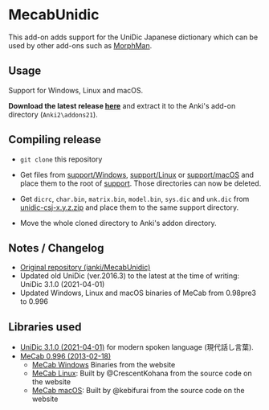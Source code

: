 # MecabUnidic

This add-on adds support for the UniDic Japanese dictionary which can be used by other add-ons such as [MorphMan](https://github.com/landonepps/MorphMan21).

## Usage

Support for Windows, Linux and macOS.

**Download the latest release [here](https://github.com/CrescentKohana/MecabUnidic/releases/latest)** and extract it to the Anki's add-on directory (`Anki2\addons21`).

## Compiling release

- `git clone` this repository

- Get files from [support/Windows](support/Windows), [support/Linux](support/Linux) or [support/macOS](support/macOS) and place them to the root of [support](support). Those directories can now be deleted.

- Get `dicrc`, `char.bin`, `matrix.bin`, `model.bin`, `sys.dic` and `unk.dic` from [unidic-csj-x.y.z.zip](https://ccd.ninjal.ac.jp/unidic/download#unidic_csj) and place them to the same support directory.

- Move the whole cloned directory to Anki's addon directory.

## Notes / Changelog

- [Original repository (ianki/MecabUnidic)](https://github.com/ianki/MecabUnidic)
- Updated old UniDic (ver.2016.3) to the latest at the time of writing: UniDic 3.1.0 (2021-04-01)
- Updated Windows, Linux and macOS binaries of MeCab from 0.98pre3 to 0.996

## Libraries used

- [UniDic 3.1.0 (2021-04-01)](https://ccd.ninjal.ac.jp/unidic) for modern spoken language (現代話し言葉).
- [MeCab 0.996 (2013-02-18)](https://taku910.github.io/mecab/)
  - [MeCab Windows](support/Windows) Binaries from the website
  - [MeCab Linux](support/Linux): Built by @CrescentKohana from the source code on the website
  - [MeCab macOS](support/Linux): Built by @kebifurai from the source code on the website
